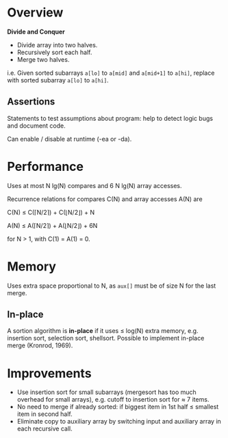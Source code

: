 # Overview
**Divide and Conquer**

* Divide array into two halves.
* Recursively sort each half.
* Merge two halves.

i.e. Given sorted subarrays `a[lo]` to `a[mid]` and `a[mid+1]` to `a[hi]`, replace with sorted subarray `a[lo]` to `a[hi]`.

## Assertions
Statements to test assumptions about program: help to detect logic bugs and document code.

Can enable / disable at runtime (-ea or -da).

# Performance
Uses at most N lg(N) compares and 6 N lg(N) array accesses.

Recurrence relations for compares C(N) and array accesses A(N) are

C(N) &le; C(&lceil;N/2&rceil;) + C(&lfloor;N/2&rfloor;) + N

A(N) &le; A(&lceil;N/2&rceil;) + A(&lfloor;N/2&rfloor;) + 6N

for N > 1, with C(1) = A(1) = 0.

# Memory
Uses extra space proportional to N, as `aux[]` must be of size N for the last merge.

## In-place
A sortion algorithm is **in-place** if it uses &le; log(N) extra memory, e.g. insertion sort, selection sort, shellsort. Possible to implement in-place merge (Kronrod, 1969).

# Improvements
* Use insertion sort for small subarrays (mergesort has too much overhead for small arrays), e.g. cutoff to insertion sort for &asymp; 7 items.
* No need to merge if already sorted: if biggest item in 1st half &le; smallest item in second half.
* Eliminate copy to auxiliary array by switching input and auxiliary array in each recursive call.